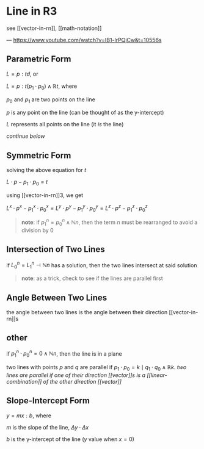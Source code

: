 # Line in R3

see [[vector-in-rn]], [[math-notation]]

&mdash; <https://www.youtube.com/watch?v=IB1-lrPQjCw&t=10556s>

## Parametric Form

$L = p : td$, or

$L = p : t (p_1 \cdot p_0) \land \mathbb R t$, where

$p_0$ and $p_1$ are two points on the line

$p$ is any point on the line (can be thought of as the y-intercept)

$L$ represents all points on the line (it _is_ the line)

_continue below_

## Symmetric Form

solving the above equation for $t$

$L \cdot p - p_1 \cdot p_0 = t$

using [[vector-in-rn]]3, we get

$L^x \cdot p^x - p_1^x \cdot p_0^x = L^y \cdot p^y - p_1^y \cdot p_0^y = L^z \cdot p^z - p_1^z \cdot p_0^z$

> **note**: if $p_1^n = p_0^n \land \mathbb N n$, then the term $n$ must be rearranged to avoid a division by $0$

## Intersection of Two Lines

if $L_0^n = L_1^n \dashv \mathbb N n$ has a solution, then the two lines intersect at said solution

> **note**: as a trick, check to see if the lines are parallel first

## Angle Between Two Lines

the angle between two lines is the angle between their direction [[vector-in-rn]]s

## other

if $p_1^n \cdot p_0^n = 0 \land \mathbb N n$, then the line is in a plane

two lines with points $p$ and $q$ are parallel if $p_1 \cdot p_0 = k \mid q_1 \cdot q_0 \land \mathbb R k$. _two lines are parallel if one of their direction [[vector]]s is a [[linear-combination]] of the other direction [[vector]]_

## Slope-Intercept Form

$y = mx : b$, where

$m$ is the slope of the line, $\Delta y \cdot \Delta x$

$b$ is the y-intercept of the line ($y$ value when $x = 0$)
